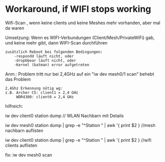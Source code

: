 Workaround, if WIFI stops working
================================

Wifi-Scan , wenn keine clients und keine Meshes mehr vorhanden, aber mal da waren

Umsetzung:
	Wenn es WIFI-Verbundungen (Client/Mesh/PrivateWiFi) gab, und keine mehr gibt, 
	dann WIFI-Scan durchführen
	
	zusätzlich Reboot bei folgenden Bedingungen:
		-respondd läuft nicht, oder
		-dropbbear läuft nicht, oder
		-Kernel (batman) error aufgetreten


Anm.: 
	Problem tritt nur bei 2,4GHz auf
	ein "iw dev mesh0/1 scan" behebt das Problem
	
	2,4Ghz Erkennung nötig wg:
	z.B. Archer C5: client1 = 2,4 GHz
	     WDR4300: client0 = 2,4 GHz


hilfreich:

  iw dev client0 station dump       // WLAN Nachbarn mit Details
  
  iw dev mesh0 station dump | grep -e "^Station " | awk '{ print $2 }  //mesh nachbarn auflisten
  
  iw dev client0 station dump | grep -e "^Station " | awk '{ print $2 }  //wifi clients auflisten

  fix: iw dev mesh0 scan
